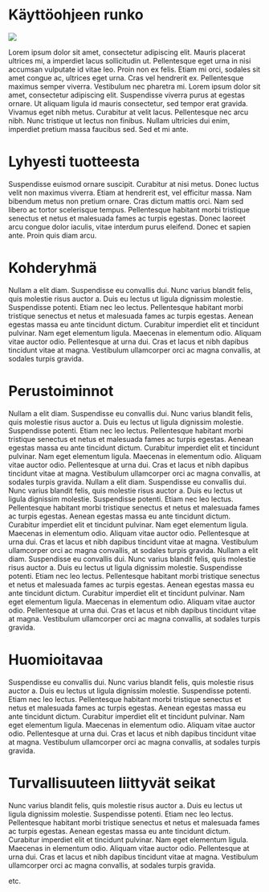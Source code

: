 # Käyttöohjeen runko

![](https://openclipart.org/image/300px/svg_to_png/172690/zoom-in-thin-finger-thump-black.png&disposition=attachment)

Lorem ipsum dolor sit amet, consectetur adipiscing elit. Mauris placerat ultrices mi, a imperdiet lacus sollicitudin ut. Pellentesque eget urna in nisi accumsan vulputate id vitae leo. Proin non ex felis. Etiam mi orci, sodales sit amet congue ac, ultrices eget urna. Cras vel hendrerit ex. Pellentesque maximus semper viverra. Vestibulum nec pharetra mi. Lorem ipsum dolor sit amet, consectetur adipiscing elit. Suspendisse viverra purus at egestas ornare. Ut aliquam ligula id mauris consectetur, sed tempor erat gravida. Vivamus eget nibh metus. Curabitur at velit lacus. Pellentesque nec arcu nibh. Nunc tristique ut lectus non finibus. Nullam ultricies dui enim, imperdiet pretium massa faucibus sed. Sed et mi ante.


# Lyhyesti tuotteesta
Suspendisse euismod ornare suscipit. Curabitur at nisi metus. Donec luctus velit non maximus viverra. Etiam at hendrerit est, vel efficitur massa. Nam bibendum metus non pretium ornare. Cras dictum mattis orci. Nam sed libero ac tortor scelerisque tempus. Pellentesque habitant morbi tristique senectus et netus et malesuada fames ac turpis egestas. Donec laoreet arcu congue dolor iaculis, vitae interdum purus eleifend. Donec et sapien ante. Proin quis diam arcu.



# Kohderyhmä

Nullam a elit diam. Suspendisse eu convallis dui. Nunc varius blandit felis, quis molestie risus auctor a. Duis eu lectus ut ligula dignissim molestie. Suspendisse potenti. Etiam nec leo lectus. Pellentesque habitant morbi tristique senectus et netus et malesuada fames ac turpis egestas. Aenean egestas massa eu ante tincidunt dictum. Curabitur imperdiet elit et tincidunt pulvinar. Nam eget elementum ligula. Maecenas in elementum odio. Aliquam vitae auctor odio. Pellentesque at urna dui. Cras et lacus et nibh dapibus tincidunt vitae at magna. Vestibulum ullamcorper orci ac magna convallis, at sodales turpis gravida.


# Perustoiminnot

Nullam a elit diam. Suspendisse eu convallis dui. Nunc varius blandit felis, quis molestie risus auctor a. Duis eu lectus ut ligula dignissim molestie. Suspendisse potenti. Etiam nec leo lectus. Pellentesque habitant morbi tristique senectus et netus et malesuada fames ac turpis egestas. Aenean egestas massa eu ante tincidunt dictum. Curabitur imperdiet elit et tincidunt pulvinar. Nam eget elementum ligula. Maecenas in elementum odio. Aliquam vitae auctor odio. Pellentesque at urna dui. Cras et lacus et nibh dapibus tincidunt vitae at magna. Vestibulum ullamcorper orci ac magna convallis, at sodales turpis gravida.
Nullam a elit diam. Suspendisse eu convallis dui. Nunc varius blandit felis, quis molestie risus auctor a. Duis eu lectus ut ligula dignissim molestie. Suspendisse potenti. Etiam nec leo lectus. Pellentesque habitant morbi tristique senectus et netus et malesuada fames ac turpis egestas. Aenean egestas massa eu ante tincidunt dictum. Curabitur imperdiet elit et tincidunt pulvinar. Nam eget elementum ligula. Maecenas in elementum odio. Aliquam vitae auctor odio. Pellentesque at urna dui. Cras et lacus et nibh dapibus tincidunt vitae at magna. Vestibulum ullamcorper orci ac magna convallis, at sodales turpis gravida.
Nullam a elit diam. Suspendisse eu convallis dui. Nunc varius blandit felis, quis molestie risus auctor a. Duis eu lectus ut ligula dignissim molestie. Suspendisse potenti. Etiam nec leo lectus. Pellentesque habitant morbi tristique senectus et netus et malesuada fames ac turpis egestas. Aenean egestas massa eu ante tincidunt dictum. Curabitur imperdiet elit et tincidunt pulvinar. Nam eget elementum ligula. Maecenas in elementum odio. Aliquam vitae auctor odio. Pellentesque at urna dui. Cras et lacus et nibh dapibus tincidunt vitae at magna. Vestibulum ullamcorper orci ac magna convallis, at sodales turpis gravida.


# Huomioitavaa

Suspendisse eu convallis dui. Nunc varius blandit felis, quis molestie risus auctor a. Duis eu lectus ut ligula dignissim molestie. Suspendisse potenti. Etiam nec leo lectus. Pellentesque habitant morbi tristique senectus et netus et malesuada fames ac turpis egestas. Aenean egestas massa eu ante tincidunt dictum. Curabitur imperdiet elit et tincidunt pulvinar. Nam eget elementum ligula. Maecenas in elementum odio. Aliquam vitae auctor odio. Pellentesque at urna dui. Cras et lacus et nibh dapibus tincidunt vitae at magna. Vestibulum ullamcorper orci ac magna convallis, at sodales turpis gravida.


# Turvallisuuteen liittyvät seikat

Nunc varius blandit felis, quis molestie risus auctor a. Duis eu lectus ut ligula dignissim molestie. Suspendisse potenti. Etiam nec leo lectus. Pellentesque habitant morbi tristique senectus et netus et malesuada fames ac turpis egestas. Aenean egestas massa eu ante tincidunt dictum. Curabitur imperdiet elit et tincidunt pulvinar. Nam eget elementum ligula. Maecenas in elementum odio. Aliquam vitae auctor odio. Pellentesque at urna dui. Cras et lacus et nibh dapibus tincidunt vitae at magna. Vestibulum ullamcorper orci ac magna convallis, at sodales turpis gravida.


etc.
